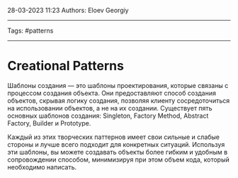 28-03-2023
11:23
Authors: Eloev Georgiy 
***
Tags: #patterns
***
# Creational Patterns
Шаблоны создания — это шаблоны проектирования, которые связаны с процессом создания объекта. Они предоставляют способ создания объектов, скрывая логику создания, позволяя клиенту сосредоточиться на использовании объектов, а не на их создании. Существует пять основных шаблонов создания: Singleton, Factory Method, Abstract Factory, Builder и Prototype.

Каждый из этих творческих паттернов имеет свои сильные и слабые стороны и лучше всего подходит для конкретных ситуаций. Используя эти шаблоны, вы можете создавать объекты более гибким и удобным в сопровождении способом, минимизируя при этом объем кода, который необходимо написать.